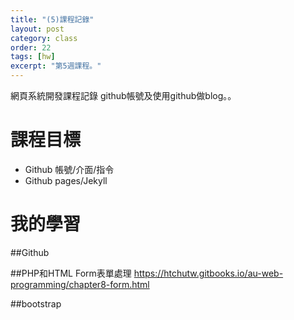 ```yaml
---
title: "(5)課程記錄"
layout: post
category: class
order: 22
tags: [hw]
excerpt: "第5週課程。"
---
```

網頁系統開發課程記錄
github帳號及使用github做blog。。

# 課程目標
- Github 帳號/介面/指令
- Github pages/Jekyll

# 我的學習

##Github


##PHP和HTML Form表單處理  <https://htchutw.gitbooks.io/au-web-programming/chapter8-form.html>

##bootstrap



[1]: https://github.com/        "GitHub"
[2]: https://pages.github.com/  "GitHub Pages"
[3]: https://jekyllrb.com/      "Jekyll"
[4]: http://markdown.tw         "Markdown文件"
[5]: http://dillinger.io/       "Dillinger"








